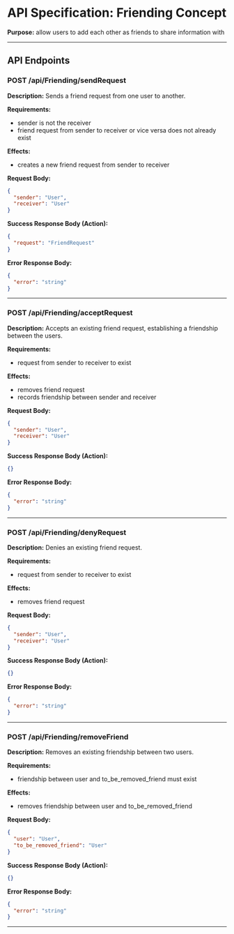# API Specification: Friending Concept

**Purpose:** allow users to add each other as friends to share information with

---

## API Endpoints

### POST /api/Friending/sendRequest

**Description:** Sends a friend request from one user to another.

**Requirements:**
- sender is not the receiver
- friend request from sender to receiver or vice versa does not already exist

**Effects:**
- creates a new friend request from sender to receiver

**Request Body:**
```json
{
  "sender": "User",
  "receiver": "User"
}
```

**Success Response Body (Action):**
```json
{
  "request": "FriendRequest"
}
```

**Error Response Body:**
```json
{
  "error": "string"
}
```
---

### POST /api/Friending/acceptRequest

**Description:** Accepts an existing friend request, establishing a friendship between the users.

**Requirements:**
- request from sender to receiver to exist

**Effects:**
- removes friend request
- records friendship between sender and receiver

**Request Body:**
```json
{
  "sender": "User",
  "receiver": "User"
}
```

**Success Response Body (Action):**
```json
{}
```

**Error Response Body:**
```json
{
  "error": "string"
}
```
---

### POST /api/Friending/denyRequest

**Description:** Denies an existing friend request.

**Requirements:**
- request from sender to receiver to exist

**Effects:**
- removes friend request

**Request Body:**
```json
{
  "sender": "User",
  "receiver": "User"
}
```

**Success Response Body (Action):**
```json
{}
```

**Error Response Body:**
```json
{
  "error": "string"
}
```
---

### POST /api/Friending/removeFriend

**Description:** Removes an existing friendship between two users.

**Requirements:**
- friendship between user and to_be_removed_friend must exist

**Effects:**
- removes friendship between user and to_be_removed_friend

**Request Body:**
```json
{
  "user": "User",
  "to_be_removed_friend": "User"
}
```

**Success Response Body (Action):**
```json
{}
```

**Error Response Body:**
```json
{
  "error": "string"
}
```
---